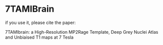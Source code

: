 # 7TAMIBrain

if you use it, please cite the paper:

7TAMIbrain: a High-Resolution MP2Rage Template, Deep Grey Nuclei Atlas and Unbiaised T1 maps at 7 Tesla
